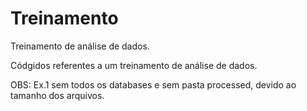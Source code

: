 # Treinamento
Treinamento de análise de dados.

Códgidos referentes a um treinamento de análise de dados.

OBS: Ex.1 sem todos os databases e sem pasta processed, devido ao tamanho dos arquivos.

